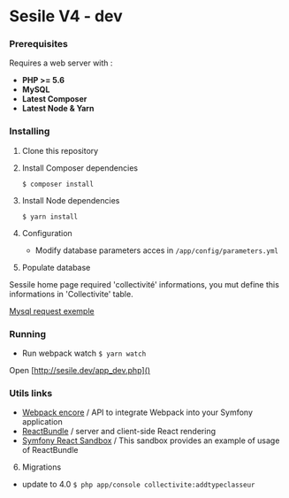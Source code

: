 Sesile V4 - dev 
===============

### Prerequisites

Requires a web server with :
* **PHP >= 5.6**
* **MySQL**
* **Latest Composer**
* **Latest Node & Yarn**

### Installing
1. Clone this repository

2. Install Composer dependencies 

    `$ composer install `
  
3. Install Node dependencies 

    `$ yarn install `
    
4. Configuration
    * Modify database parameters acces in `/app/config/parameters.yml`

5. Populate database

Sessile home page required 'collectivité' informations, you mut define this informations in 'Collectivite' table.

[Mysql request exemple](https://forge.sictiam.fr/snippets/1)

### Running 
* Run webpack watch 
`$ yarn watch `

Open [http://sesile.dev/app_dev.php]()

### Utils links
* [Webpack encore](http://symfony.com/doc/current/frontend.html) /  API to integrate Webpack into your Symfony application
* [ReactBundle](https://github.com/Limenius/ReactBundle/blob/master/Resources/doc/index.md) / server and client-side React rendering 
* [Symfony React Sandbox](https://github.com/Limenius/symfony-react-sandbox) / This sandbox provides an example of usage of ReactBundle

6. Migrations

 - update to 4.0 `$ php app/console collectivite:addtypeclasseur`
